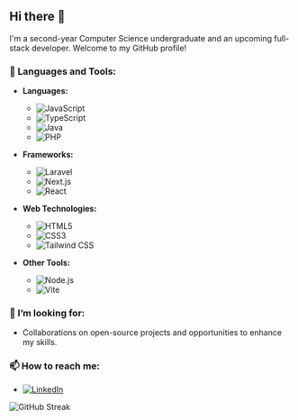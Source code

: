## Hi there 👋

I'm a second-year Computer Science undergraduate and an upcoming full-stack developer. Welcome to my GitHub profile!

### 🌱 Languages and Tools:
- **Languages:**
  - ![JavaScript](https://img.shields.io/badge/-JavaScript-F7DF1E?style=flat-square&logo=javascript&logoColor=000000)
  - ![TypeScript](https://img.shields.io/badge/-TypeScript-007ACC?style=flat-square&logo=typescript&logoColor=FFFFFF)
  - ![Java](https://img.shields.io/badge/-Java-007396?style=flat-square&logo=java&logoColor=FFFFFF)
  - ![PHP](https://img.shields.io/badge/-PHP-777BB4?style=flat-square&logo=php&logoColor=FFFFFF)

- **Frameworks:**
  - ![Laravel](https://img.shields.io/badge/-Laravel-EF2D2E?style=flat-square&logo=laravel&logoColor=FFFFFF)
  - ![Next.js](https://img.shields.io/badge/-Next.js-000000?style=flat-square&logo=next.js&logoColor=FFFFFF)
  - ![React](https://img.shields.io/badge/-React-61DAFB?style=flat-square&logo=react&logoColor=000000)

- **Web Technologies:**
  - ![HTML5](https://img.shields.io/badge/-HTML5-E34F26?style=flat-square&logo=html5&logoColor=FFFFFF)
  - ![CSS3](https://img.shields.io/badge/-CSS3-1572B6?style=flat-square&logo=css3&logoColor=FFFFFF)
  - ![Tailwind CSS](https://img.shields.io/badge/-Tailwind%20CSS-06B6D4?style=flat-square&logo=tailwind-css&logoColor=FFFFFF)

- **Other Tools:**
  - ![Node.js](https://img.shields.io/badge/-Node.js-339933?style=flat-square&logo=node.js&logoColor=FFFFFF)
  - ![Vite](https://img.shields.io/badge/-Vite-646CFF?style=flat-square&logo=vite&logoColor=FFFFFF)

### 🤔 I’m looking for:
- Collaborations on open-source projects and opportunities to enhance my skills.

### 📫 How to reach me:
- [![LinkedIn](https://img.shields.io/badge/-LinkedIn-0077B5?style=flat-square&logo=linkedin&logoColor=FFFFFF)](https://www.linkedin.com/in/lashane-yureshka-946422297/)


![GitHub Streak](https://streak-stats.demolab.com/?user=your-username&theme=dark&hide_border=true)
